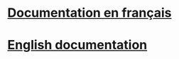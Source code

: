 # [Documentation en français](https://github.com/reza0310/HowToContribute/blob/master/README.fr.md)
# [English documentation](https://github.com/reza0310/HowToContribute/blob/master/README.en.md)
